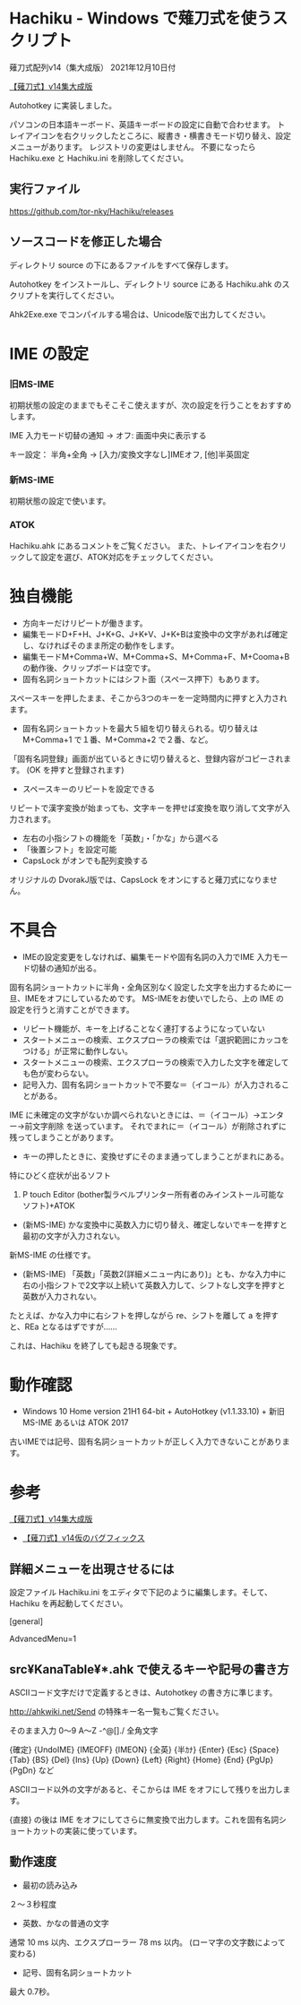 # Hachiku - Windows で薙刀式を使うスクリプト

薙刀式配列v14（集大成版） 2021年12月10日付

[【薙刀式】v14集大成版](http://oookaworks.seesaa.net/article/484704326.html#gsc.tab=0)

Autohotkey に実装しました。

パソコンの日本語キーボード、英語キーボードの設定に自動で合わせます。
トレイアイコンを右クリックしたところに、縦書き・横書きモード切り替え、設定メニューがあります。
レジストリの変更はしません。
不要になったら Hachiku.exe と Hachiku.ini を削除してください。

## 実行ファイル

https://github.com/tor-nky/Hachiku/releases

## ソースコードを修正した場合

ディレクトリ source の下にあるファイルをすべて保存します。

Autohotkey をインストールし、ディレクトリ source にある Hachiku.ahk のスクリプトを実行してください。

Ahk2Exe.exe でコンパイルする場合は、Unicode版で出力してください。

# IME の設定

### 旧MS-IME

初期状態の設定のままでもそこそこ使えますが、次の設定を行うことをおすすめします。

IME 入力モード切替の通知  → オフ: 画面中央に表示する

キー設定： 半角+全角	→	[入力/変換文字なし]IMEオフ, [他]半英固定

### 新MS-IME

初期状態の設定で使います。

### ATOK

Hachiku.ahk にあるコメントをご覧ください。
また、トレイアイコンを右クリックして設定を選び、ATOK対応をチェックしてください。

# 独自機能

* 方向キーだけリピートが働きます。
* 編集モードD+F+H、J+K+G、J+K+V、J+K+Bは変換中の文字があれば確定し、なければそのまま所定の動作をします。
* 編集モードM+Comma+W、M+Comma+S、M+Comma+F、M+Cooma+B の動作後、クリップボードは空です。
* 固有名詞ショートカットにはシフト面（スペース押下）もあります。

スペースキーを押したまま、そこから3つのキーを一定時間内に押すと入力されます。

* 固有名詞ショートカットを最大５組を切り替えられる。切り替えは M+Comma+1 で１番、M+Comma+2 で２番、など。

「固有名詞登録」画面が出ているときに切り替えると、登録内容がコピーされます。
(OK を押すと登録されます)

* スペースキーのリピートを設定できる

リピートで漢字変換が始まっても、文字キーを押せば変換を取り消して文字が入力されます。

* 左右の小指シフトの機能を「英数」・「かな」から選べる
* 「後置シフト」を設定可能
* CapsLock がオンでも配列変換する

オリジナルの DvorakJ版では、CapsLock をオンにすると薙刀式になりません。

# 不具合

* IMEの設定変更をしなければ、編集モードや固有名詞の入力でIME 入力モード切替の通知が出る。

固有名詞ショートカットに半角・全角区別なく設定した文字を出力するために一旦、IMEをオフにしているためです。
MS-IMEをお使いでしたら、上の IME の設定を行うと消すことができます。

* リピート機能が、キーを上げることなく連打するようになっていない
* スタートメニューの検索、エクスプローラの検索では「選択範囲にカッコをつける」が正常に動作しない。
* スタートメニューの検索、エクスプローラの検索で入力した文字を確定しても色が変わらない。
* 記号入力、固有名詞ショートカットで不要な＝（イコール）が入力されることがある。

IME に未確定の文字がないか調べられないときには、＝（イコール）→エンター→前文字削除 を送っています。
それでまれに＝（イコール）が削除されずに残ってしまうことがあります。

* キーの押したときに、変換せずにそのまま通ってしまうことがまれにある。

特にひどく症状が出るソフト
1. P touch Editor (bother製ラベルプリンター所有者のみインストール可能なソフト)+ATOK

* (新MS-IME) かな変換中に英数入力に切り替え、確定しないでキーを押すと最初の文字が入力されない。

新MS-IME の仕様です。

* (新MS-IME) 「英数」「英数2(詳細メニュー内にあり)」とも、かな入力中に右の小指シフトで2文字以上続いて英数入力して、シフトなし文字を押すと英数が入力されない。

たとえば、かな入力中に右シフトを押しながら re、シフトを離して a を押すと、REa となるはずですが……

これは、Hachiku を終了しても起きる現象です。

# 動作確認

* Windows 10 Home version 21H1 64-bit + AutoHotkey (v1.1.33.10) + 新旧MS-IME あるいは ATOK 2017

古いIMEでは記号、固有名詞ショートカットが正しく入力できないことがあります。

# 参考

[【薙刀式】v14集大成版](http://oookaworks.seesaa.net/article/484704326.html#gsc.tab=0)
* [【薙刀式】v14仮のバグフィックス](http://oookaworks.seesaa.net/article/483884499.html#gsc.tab=0)

## 詳細メニューを出現させるには

設定ファイル Hachiku.ini をエディタで下記のように編集します。そして、Hachiku を再起動してください。

[general]

AdvancedMenu=1

## src¥KanaTable¥*.ahk で使えるキーや記号の書き方

ASCIIコード文字だけで定義するときは、Autohotkey の書き方に準じます。

http://ahkwiki.net/Send の特殊キー名一覧もご覧ください。

そのまま入力	0〜9 A〜Z -^@[]./ 全角文字

{確定} {UndoIME} {IMEOFF} {IMEON} {全英} {半ｶﾅ}
{Enter} {Esc} {Space} {Tab} {BS} {Del} {Ins}
{Up} {Down} {Left} {Right}
{Home} {End} {PgUp} {PgDn}
など

ASCIIコード以外の文字があると、そこからは IME をオフにして残りを出力します。

{直接} の後は IME をオフにしてさらに無変換で出力します。これを固有名詞ショートカットの実装に使っています。

## 動作速度

* 最初の読み込み

２～３秒程度

* 英数、かなの普通の文字

通常 10 ms 以内、エクスプローラー 78 ms 以内。
(ローマ字の文字数によって変わる)

* 記号、固有名詞ショートカット

最大 0.7秒。
